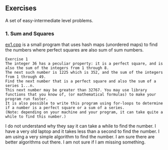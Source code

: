 ## Exercises

A set of easy-intermediate level problems.

### 1. Sum and Squares

[ex1.cpp](ex1.cpp) is a small program that uses hash maps (unordered maps) to find the numbers where perfect squares are also sum of sum numbers.
```
Exercise 1
The integer 36 has a peculiar property: it is a perfect square, and is also the sum of the integers from 1 through 8.
The next such number is 1225 which is 352, and the sum of the integers from 1 through 49.
Find the next number that is a perfect square and also the sum of a series 1...n.
This next number may be greater than 32767. You may use library functions that you know of, (or mathematical formulas) to make your program run faster.
It is also possible to write this program using for-loops to determine if a number is a perfect square or a sum of a series.
(Note: depending on your machine and your program, it can take quite a while to find this number.)
```   

I do not understand why they say it can take a while to find the number. I have a very old laptop and it takes less than a second to find the number. I am using a very simple algorithm to find the number. I am sure there are better algorithms out there. I am not sure if I am missing something.